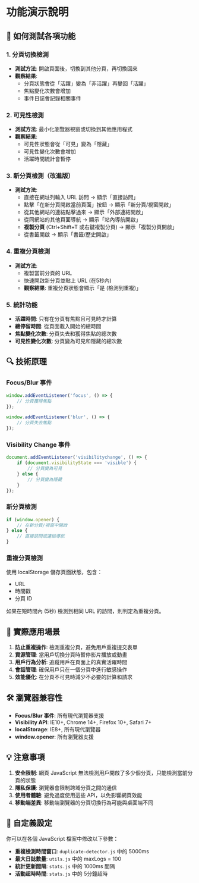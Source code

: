 # 功能演示說明

## 📖 如何測試各項功能

### 1. 分頁切換檢測
- **測試方法**: 開啟頁面後，切換到其他分頁，再切換回來
- **觀察結果**: 
  - 分頁狀態會從「活躍」變為「非活躍」再變回「活躍」
  - 焦點變化次數會增加
  - 事件日誌會記錄相關事件

### 2. 可見性檢測
- **測試方法**: 最小化瀏覽器視窗或切換到其他應用程式
- **觀察結果**:
  - 可見性狀態會從「可見」變為「隱藏」
  - 可見性變化次數會增加
  - 活躍時間統計會暫停

### 3. 新分頁檢測（改進版）
- **測試方法**: 
  - 直接在網址列輸入 URL 訪問 → 顯示「直接訪問」
  - 點擊「在新分頁開啟當前頁面」按鈕 → 顯示「新分頁/視窗開啟」
  - 從其他網站的連結點擊過來 → 顯示「外部連結開啟」
  - 從同網站的其他頁面導航 → 顯示「站內導航開啟」
  - **複製分頁** (Ctrl+Shift+T 或右鍵複製分頁) → 顯示「複製分頁開啟」
  - 從書籤開啟 → 顯示「書籤/歷史開啟」

### 4. 重複分頁檢測
- **測試方法**: 
  - 複製當前分頁的 URL
  - 快速開啟新分頁並貼上 URL (在5秒內)
  - **觀察結果**: 重複分頁狀態會顯示「是 (檢測到重複)」

### 5. 統計功能
- **活躍時間**: 只有在分頁有焦點且可見時才計算
- **總停留時間**: 從頁面載入開始的總時間
- **焦點變化次數**: 分頁失去和獲得焦點的總次數
- **可見性變化次數**: 分頁變為可見和隱藏的總次數

## 🔍 技術原理

### Focus/Blur 事件
```javascript
window.addEventListener('focus', () => {
    // 分頁獲得焦點
});

window.addEventListener('blur', () => {
    // 分頁失去焦點
});
```

### Visibility Change 事件
```javascript
document.addEventListener('visibilitychange', () => {
    if (document.visibilityState === 'visible') {
        // 分頁變為可見
    } else {
        // 分頁變為隱藏
    }
});
```

### 新分頁檢測
```javascript
if (window.opener) {
    // 在新分頁/視窗中開啟
} else {
    // 直接訪問或連結導航
}
```

### 重複分頁檢測
使用 localStorage 儲存頁面狀態，包含：
- URL
- 時間戳
- 分頁 ID

如果在短時間內 (5秒) 檢測到相同 URL 的訪問，則判定為重複分頁。

## 🎯 實際應用場景

1. **防止重複操作**: 檢測重複分頁，避免用戶重複提交表單
2. **資源管理**: 當用戶切換分頁時暫停影片播放或動畫
3. **用戶行為分析**: 追蹤用戶在頁面上的真實活躍時間
4. **會話管理**: 確保用戶只在一個分頁中進行敏感操作
5. **效能優化**: 在分頁不可見時減少不必要的計算和請求

## 🛠️ 瀏覽器兼容性

- **Focus/Blur 事件**: 所有現代瀏覽器支援
- **Visibility API**: IE10+, Chrome 14+, Firefox 10+, Safari 7+
- **localStorage**: IE8+, 所有現代瀏覽器
- **window.opener**: 所有瀏覽器支援

## 💡 注意事項

1. **安全限制**: 網頁 JavaScript 無法檢測用戶開啟了多少個分頁，只能檢測當前分頁的狀態
2. **隱私保護**: 瀏覽器會限制跨域分頁之間的通信
3. **使用者體驗**: 避免過度使用這些 API，以免影響網頁效能
4. **移動端差異**: 移動端瀏覽器的分頁切換行為可能與桌面端不同

## 🔧 自定義設定

你可以在各個 JavaScript 檔案中修改以下參數：

- **重複檢測時間窗口**: `duplicate-detector.js` 中的 5000ms
- **最大日誌數量**: `utils.js` 中的 maxLogs = 100
- **統計更新間隔**: `stats.js` 中的 1000ms 間隔
- **活動超時時間**: `stats.js` 中的 5分鐘超時
